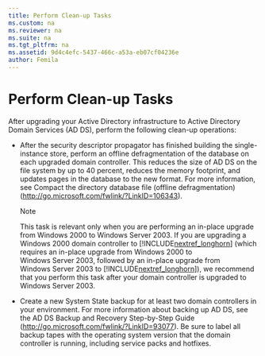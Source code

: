 ```yaml
---
title: Perform Clean-up Tasks
ms.custom: na
ms.reviewer: na
ms.suite: na
ms.tgt_pltfrm: na
ms.assetid: 9d4c4efc-5437-466c-a53a-eb07cf04236e
author: Femila
---
```

# Perform Clean-up Tasks
After upgrading your Active Directory infrastructure to Active Directory Domain Services \(AD DS\), perform the following clean\-up operations:  
  
-   After the security descriptor propagator has finished building the single\-instance store, perform an offline defragmentation of the database on each upgraded domain controller. This reduces the size of AD DS on the file system by up to 40 percent, reduces the memory footprint, and updates pages in the database to the new format. For more information, see Compact the directory database file \(offline defragmentation\) \([http:\/\/go.microsoft.com\/fwlink\/?LinkID\=106343](http://go.microsoft.com/fwlink/?LinkID=106343)\).  
  
    > [!NOTE]  
    > This task is relevant only when you are performing an in\-place upgrade from Windows 2000 to Windows Server 2003. If you are upgrading a Windows 2000 domain controller to [!INCLUDE[nextref_longhorn](../Token/nextref_longhorn_md.md)] \(which requires an in\-place upgrade from Windows 2000 to Windows Server 2003, followed by an in\-place upgrade from Windows Server 2003 to [!INCLUDE[nextref_longhorn](../Token/nextref_longhorn_md.md)]\), we recommend that you perform this task after your domain controller is upgraded to Windows Server 2003.  
  
-   Create a new System State backup for at least two domain controllers in your environment. For more information about backing up AD DS, see the AD DS Backup and Recovery Step\-by\-Step Guide \([http:\/\/go.microsoft.com\/fwlink\/?LinkID\=93077](http://go.microsoft.com/fwlink/?LinkID=93077)\). Be sure to label all backup tapes with the operating system version that the domain controller is running, including service packs and hotfixes.  
  
